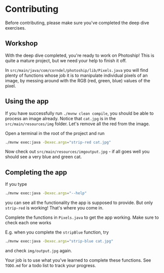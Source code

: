# Contributing

Before contributing, please make sure you've completed the deep dive exercises.

## Workshop

With the deep dive completed, you're ready to work on Photoship! This is quite a
mature project, but we need your help to finish it off.

In `src/main/java/com/corndel/photoship/lib/Pixels.java` you will find plenty of
functions whose job it is to manipulate individual pixels of an image, by
messing around with the RGB (red, green, blue) values of the pixel.

## Using the app

If you have successfully run `./mvnw clean compile`, you should be able to
process an image already. Notice that `cat.jpg` is in the
`src/main/resources/img` folder. Let's remove all the red from the image.

Open a terminal in the root of the project and run

```bash
./mvnw exec:java -Dexec.args="strip-red cat.jpg"
```

Now check out `src/main/resources/imgoutput.jpg` - if all goes well you should
see a very blue and green cat.

## Completing the app

If you type

```bash
./mvnw exec:java -Dexec.args="--help"

```

you can see all the functionality the app is supposed to provide. But only
`strip-red` is working! That's where you come in.

Complete the functions in `Pixels.java` to get the app working. Make sure to
check each one works

E.g. when you complete the `stripBlue` function, try

```bash
./mvnw exec:java -Dexec.args="strip-blue cat.jpg"
```

and check `img/output.jpg` again.

Your job is to use what you've learned to complete these functions. See
`TODO.md` for a todo list to track your progress.

